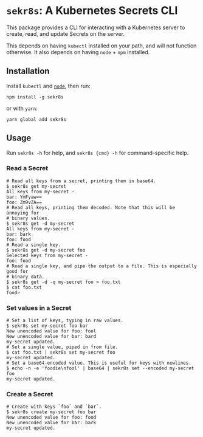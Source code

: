 # `sekr8s`: A Kubernetes Secrets CLI

This package provides a CLI for interacting with a Kubernetes server to create, read, and update
Secrets on the server.

This depends on having `kubectl` installed on your path, and will not function otherwise. It also
depends on having `node` + `npm` installed.

## Installation

Install `kubectl` and [`node`](https://nodejs.org/en/download/), then run:

```
npm install -g sekr8s
```

or with `yarn`:

```
yarn global add sekr8s
```

## Usage

Run `sekr8s -h` for help, and `sekr8s {cmd} -h` for command-specific help.

### Read a Secret

```
# Read all keys from a secret, printing them in base64.
$ sekr8s get my-secret
All keys from my-secret -
bar: YmFyaw==
foo: Zm9vZA==
# Read all keys, printing them decoded. Note that this will be annoying for
# binary values.
$ sekr8s get -d my-secret
All keys from my-secret -
bar: bark
foo: food
# Read a single key.
$ sekr8s get -d my-secret foo
Selected keys from my-secret -
foo: food
# Read a single key, and pipe the output to a file. This is especially good for
# binary data.
$ sekr8s get -d -q my-secret foo > foo.txt
$ cat foo.txt
food⏎
```

### Set values in a Secret

```
# Set a list of keys, typing in raw values.
$ sekr8s set my-secret foo bar
New unencoded value for foo: fool
New unencoded value for bar: bard
my-secret updated.
# Set a single value, piped in from file.
$ cat foo.txt | sekr8s set my-secret foo
my-secret updated.
# Set a base64-encoded value. This is useful for keys with newlines.
$ echo -n -e 'foodie\nfool' | base64 | sekr8s set --encoded my-secret foo
my-secret updated.
```

### Create a Secret

```
# Create with keys `foo` and `bar`.
$ sekr8s create my-secret foo bar
New unencoded value for foo: food
New unencoded value for bar: bark
my-secret updated.
```
